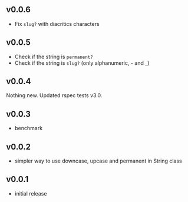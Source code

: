 ## v0.0.6

* Fix `slug?` with diacritics characters

## v0.0.5

* Check if the string is `permanent?`
* Check if the string is `slug?` (only alphanumeric, - and _)

## v0.0.4

Nothing new. Updated rspec tests v3.0.

## v0.0.3

* benchmark

## v0.0.2

* simpler way to use downcase, upcase and permanent in String class

## v0.0.1

* initial release
